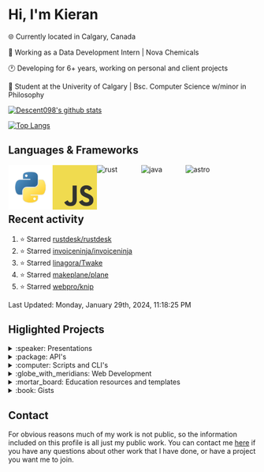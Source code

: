 # Hi, I'm Kieran
 
:globe_with_meridians: Currently located in Calgary, Canada

:office: Working as a Data Development Intern | Nova Chemicals

:clock1: Developing for 6+ years, working on personal and client projects
 
:school: Student at the Univerity of Calgary | Bsc. Computer Science w/minor in Philosophy

[![Descent098's github stats](https://github-readme-stats.vercel.app/api?username=descent098&layout=compact&show_icons=true&hide=stars&count_private=true&hide_title=true)](https://github.com/descent098)

[![Top Langs](https://github-readme-stats.vercel.app/api/top-langs/?username=descent098&size_weight=0.25&count_weight=0.75&layout=compact&hide=markdown,html,css&langs_count=10)](https://github.com/descent098)

## Languages & Frameworks

<a href="https://github.com/Descent098?tab=repositories&q=&type=&language=python" ><img align="left" src="https://raw.githubusercontent.com/github/explore/80688e429a7d4ef2fca1e82350fe8e3517d3494d/topics/python/python.png" width="90px" height="90px" alt="Python"></a>

<a href="https://github.com/Descent098?tab=repositories&q=&type=&language=javascript" ><img align="left" src="https://raw.githubusercontent.com/github/explore/80688e429a7d4ef2fca1e82350fe8e3517d3494d/topics/javascript/javascript.png" width="90px" height="90px" alt="javascript"></a>

<a href="https://github.com/Descent098?tab=repositories&q=&type=&language=rust" ><img align="left" src="https://upload.wikimedia.org/wikipedia/commons/0/0f/Original_Ferris.svg" width="90px" height="90px" alt="rust"></a>

<a href="https://github.com/Descent098?tab=repositories&q=&type=&language=java" ><img align="left" src="https://its.inside.tru.ca/files/2013/02/java.png" width="90px" height="90px" alt="java"></a>

<a href="https://github.com/Descent098?tab=repositories&q=&type=&language=astro" ><img align="left" src="https://www.svgrepo.com/show/373446/astro.svg" width="90px" height="90px" alt="astro"></a>

<br>
</br>
<br>
</br>

## Recent activity

<!--RECENT_ACTIVITY:start-->
1. ⭐ Starred [rustdesk/rustdesk](https://github.com/rustdesk/rustdesk)
2. ⭐ Starred [invoiceninja/invoiceninja](https://github.com/invoiceninja/invoiceninja)
3. ⭐ Starred [linagora/Twake](https://github.com/linagora/Twake)
4. ⭐ Starred [makeplane/plane](https://github.com/makeplane/plane)
5. ⭐ Starred [webpro/knip](https://github.com/webpro/knip)
<!--RECENT_ACTIVITY:end-->

<!--RECENT_ACTIVITY:last_update-->
Last Updated: Monday, January 29th, 2024, 11:18:25 PM
<!--RECENT_ACTIVITY:last_update_end-->

<!-- TODO: Add contact section here -->

## Higlighted Projects

<details>
 <summary>:speaker: Presentations</summary>
 
 <a href="https://kieranwood.ca/basic-web-technologies">
   <img alt-"basic-web-technologies" src="https://github-readme-stats.vercel.app/api/pin/?username=descent098&repo=basic-web-technologies">
 </a>
 
  <a href="https://kieranwood.ca/basic-networking-infastructure">
   <img alt-"basic-networking-infastructure" src="https://github-readme-stats.vercel.app/api/pin/?username=descent098&repo=basic-networking-infastructure">
 </a>
 
  <a href="https://kieranwood.ca/terminal-basics">
   <img alt-"terminal Basics" src="https://github-readme-stats.vercel.app/api/pin/?username=descent098&repo=terminal-basics">
 </a>
 
  <a href="https://kieranwood.ca/static-site-generators">
   <img alt-"static-site-generators" src="https://github-readme-stats.vercel.app/api/pin/?username=descent098&repo=static-site-generators">
 </a>
 
  <a href="https://kieranwood.ca/ci-cd-basics">
   <img alt-"static-site-generators" src="https://github-readme-stats.vercel.app/api/pin/?username=descent098&repo=ci-cd-basics">
 </a>
 
 <a href="https://kieranwood.ca/static-site-hosting">
   <img alt-"static-site-hosting" src="https://github-readme-stats.vercel.app/api/pin/?username=descent098&repo=static-site-hosting">
 </a>

  <a href="https://kieranwood.ca/ezprez-example">
   <img alt-"ezprez-example" src="https://github-readme-stats.vercel.app/api/pin/?username=descent098&repo=ezprez-example">
 </a>

</details>

<details>
 <summary>:package: API's</summary>
 <a href="https://kieranwood.ca/sdu">
   <img alt-"sdu" src="https://github-readme-stats.vercel.app/api/pin/?username=descent098&repo=sdu">
 </a>
 <a href="https://github.com/Descent098/spark">
   <img alt-"spark" src="https://github-readme-stats.vercel.app/api/pin/?username=descent098&repo=spark">
 </a>
 <a href="https://kieranwood.ca/ezspreadsheet">
   <img alt-"ezexcel" src="https://github-readme-stats.vercel.app/api/pin/?username=descent098&repo=ezspreadsheet">
 </a>
 <a href="https://kieranwood.ca/ezprez">
   <img alt-"ezprez" src="https://github-readme-stats.vercel.app/api/pin/?username=descent098&repo=ezprez">
 </a>
 <a href="https://kieranwood.ca/ezshortcut">
   <img alt-"ezshortcut" src="https://github-readme-stats.vercel.app/api/pin/?username=descent098&repo=ezshortcut">
 </a>
  <a href="https://github.com/descent098/pystall">
   <img alt-"pystall" src="https://github-readme-stats.vercel.app/api/pin/?username=descent098&repo=pystall">
 </a>
 <a href="https://github.com/descent098/sws">
   <img alt-"sws" src="https://github-readme-stats.vercel.app/api/pin/?username=descent098&repo=sws">
 </a>
  <a href="https://kieranwood.ca/ezcv">
   <img alt-"ezprez" src="https://github-readme-stats.vercel.app/api/pin/?username=descent098&repo=ezcv">
 </a>

  <a href="https://kieranwood.ca/ez_visual_regression">
   <img alt-"ez_visual_regression" src="https://github-readme-stats.vercel.app/api/pin/?username=descent098&repo=ez_visual_regression">
 </a>
  <a href="https://kieranwood.ca/ez-img-diff">
   <img alt-"ez-img-diff" src="https://github-readme-stats.vercel.app/api/pin/?username=descent098&repo=ez-img-diff">
 </a>
</details>

<details>
 <summary>:computer: Scripts and CLI's</summary>
 <a href="https://github.com/descent098/sws">
   <img alt-"sws" src="https://github-readme-stats.vercel.app/api/pin/?username=descent098&repo=sws">
 </a>
 <a href="https://github.com/descent098/pystall">
   <img alt-"pystall" src="https://github-readme-stats.vercel.app/api/pin/?username=descent098&repo=pystall">
 </a>
 <a href="https://github.com/descent098/ahd">
   <img alt-"ahd" src="https://github-readme-stats.vercel.app/api/pin/?username=descent098&repo=ahd">
 </a>
 <a href="https://github.com/descent098/otp_emoji">
   <img alt-"otp_emoji" src="https://github-readme-stats.vercel.app/api/pin/?username=descent098&repo=otp_emoji">
 </a>
 <a href="https://github.com/couldbejake/spotify2mp3">
   <img alt-"sws" src="https://github-readme-stats.vercel.app/api/pin/?username=descent098&repo=spotify2mp3">
 </a>
  <a href="https://github.com/descent098/installation-script">
   <img alt-"installation-script" src="https://github-readme-stats.vercel.app/api/pin/?username=descent098&repo=installation-script">
 </a>

   <a href="https://kieranwood.ca/ez_visual_regression">
   <img alt-"ez_visual_regression" src="https://github-readme-stats.vercel.app/api/pin/?username=descent098&repo=ez_visual_regression">
 </a>
  <a href="https://kieranwood.ca/ez-img-diff">
   <img alt-"ez-img-diff" src="https://github-readme-stats.vercel.app/api/pin/?username=descent098&repo=ez-img-diff">
 </a>
</details>

<details>
 <summary>:globe_with_meridians: Web Development</summary>


<a href="https://github.com/descent098/HHTTPP">
   <img alt-"HHTTPP" src="https://github-readme-stats.vercel.app/api/pin/?username=descent098&repo=HHTTPP">
 </a>
  <a href="https://kieranwood.ca/ezcv">
   <img alt-"ezcv" src="https://github-readme-stats.vercel.app/api/pin/?username=descent098&repo=ezcv">
 </a>
    <a href="https://kieranwood.ca/ezprez">
   <img alt-"ezprez" src="https://github-readme-stats.vercel.app/api/pin/?username=descent098&repo=ezprez">
 </a>
   <a href="https://github.com/Schulich-ignite/website">
   <img alt-"Schulich ignite site" src="https://github-readme-stats.vercel.app/api/pin/?username=Schulich-ignite&repo=website">
 </a>
  <a href="https://github.com/QU-UP/ezcv-themes">
   <img alt-"ezcv-themes" src="https://github-readme-stats.vercel.app/api/pin/?username=QU-UP&repo=ezcv-themes">
 </a>
   <a href="https://kieranwood.ca/profilicity">
   <img alt-"profilicity" src="https://github-readme-stats.vercel.app/api/pin/?username=descent098&repo=profilicity">
 </a>
  <a href="https://kieranwood.ca/Coder">
   <img alt-"Coder!" src="https://github-readme-stats.vercel.app/api/pin/?username=descent098&repo=Coder">
 </a>
 
  <a href="https://kieranwood.ca/serket">
   <img alt-"serket" src="https://github-readme-stats.vercel.app/api/pin/?username=descent098&repo=serket">
 </a>
 
 <a href="https://kieranwood.ca/glass-portfolio">
   <img alt-"glass-portfolio" src="https://github-readme-stats.vercel.app/api/pin/?username=descent098&repo=glass-portfolio">
 </a>

 
 <a href="https://github.com/Descent098/bored">
   <img alt-"bored" src="https://github-readme-stats.vercel.app/api/pin/?username=descent098&repo=bored">
 </a> 
 
  <a href="https://github.com/Descent098/ignite-site-2019">
   <img alt-"Schulich Ignite" src="https://github-readme-stats.vercel.app/api/pin/?username=Descent098&repo=ignite-site-2019">
 </a>
 <a href="https://github.com/descent098/ideas-plz">
   <img alt-"ideas-plz" src="https://github-readme-stats.vercel.app/api/pin/?username=descent098&repo=ideas-plz">
 </a>
 <a href="https://github.com/descent098/slack-connect-4-bot">
   <img alt-"slack-connect-4-bot" src="https://github-readme-stats.vercel.app/api/pin/?username=descent098&repo=slack-connect-4-bot">
 </a>
 <a href="https://github.com/descent098/markdown-writer">
   <img alt-"markdown-writer" src="https://github-readme-stats.vercel.app/api/pin/?username=descent098&repo=markdown-writer">
 </a>
   <a href="https://github.com/Descent098/ezcv-frontend">
   <img alt-"ezcv-frontend" src="https://github-readme-stats.vercel.app/api/pin/?username=descent098&repo=ezcv-frontend">
 </a>

   <a href="https://kieranwood.ca/ez_visual_regression">
   <img alt-"ez_visual_regression" src="https://github-readme-stats.vercel.app/api/pin/?username=descent098&repo=ez_visual_regression">
 </a>
 

 
</details>

<details>
  <summary>:mortar_board: Education resources and templates</summary>
<a href="https://github.com/descent098/HHTTPP">
   <img alt-"HHTTPP" src="https://github-readme-stats.vercel.app/api/pin/?username=descent098&repo=HHTTPP">
 </a>
<a href="https://github.com/descent098/power-of-paths">
   <img alt-"power-of-paths" src="https://github-readme-stats.vercel.app/api/pin/?username=descent098&repo=power-of-paths">
 </a>
 
<a href="https://github.com/descent098/hashing">
   <img alt-"Hashing" src="https://github-readme-stats.vercel.app/api/pin/?username=descent098&repo=hashing">
 </a>
 <a href="https://github.com/descent098/compression">
   <img alt-"compression" src="https://github-readme-stats.vercel.app/api/pin/?username=descent098&repo=compression">
 </a>
 <a href="https://github.com/descent098/taxonomies">
   <img alt-"taxonomies" src="https://github-readme-stats.vercel.app/api/pin/?username=descent098&repo=taxonomies">
 </a>
 <a href="https://github.com/descent098/simple-otp">
   <img alt-"simple-otp" src="https://github-readme-stats.vercel.app/api/pin/?username=descent098&repo=simple-otp">
 </a>
 <a href="https://github.com/descent098/Diffie-Hellman">
   <img alt-"Diffie-Hellman" src="https://github-readme-stats.vercel.app/api/pin/?username=descent098&repo=Diffie-Hellman">
 </a>
 <a href="https://github.com/descent098/projects-experiments">
   <img alt-"projects-experiments" src="https://github-readme-stats.vercel.app/api/pin/?username=descent098&repo=projects-experiments">
 </a>
 <a href="https://github.com/canadian-coding/python-package-template">
   <img alt-"python-package-template" src="https://github-readme-stats.vercel.app/api/pin/?username=canadian-coding&repo=python-package-template">
 </a>
 <a href="https://github.com/canadian-coding/posts">
   <img alt-"posts" src="https://github-readme-stats.vercel.app/api/pin/?username=canadian-coding&repo=posts">
 </a>
  <a href="https://github.com/Descent098/spark">
   <img alt-"spark" src="https://github-readme-stats.vercel.app/api/pin/?username=descent098&repo=spark">
 </a>
 
<a href="https://github.com/Descent098/web-comissioner-training">
   <img alt-"web-comissioner-training" src="https://github-readme-stats.vercel.app/api/pin/?username=descent098&repo=web-comissioner-training">
 </a>
 
 <a href="https://github.com/Descent098/ezcv-http">
   <img alt-"ezcv-http" src="https://github-readme-stats.vercel.app/api/pin/?username=descent098&repo=ezcv-http">
 </a>
   <a href="https://kieranwood.ca/serket">
   <img alt-"serket" src="https://github-readme-stats.vercel.app/api/pin/?username=descent098&repo=serket">
 </a>
</details>


<details>
 <summary>:book: Gists </summary>
 
 <a href="https://gist.github.com/Descent098/dae85d0235acce5322bf1277d1372a7e"> Word Similarity in python </a>
 

 <a href="https://gist.github.com/Descent098/783f68e1e3943e8796a3aaf8a14f8013">Sockets </a>
 
 
 <a href="https://gist.github.com/Descent098/526a4e65ed580b75e2867eee95797479"> Native windows shortcuts </a> 
 
 <a href="https://gist.github.com/Descent098/ab3bc88425c71e36f3583d916b9ee2b9"> Operating system basics </a>
 
</details>

## Contact

For obvious reasons much of my work is not public, so the information included on this profile is all just my public work. You can contact me [here](https://kieranwood.ca#contact) if you have any questions about other work that I have done, or have a project you want me to join.


